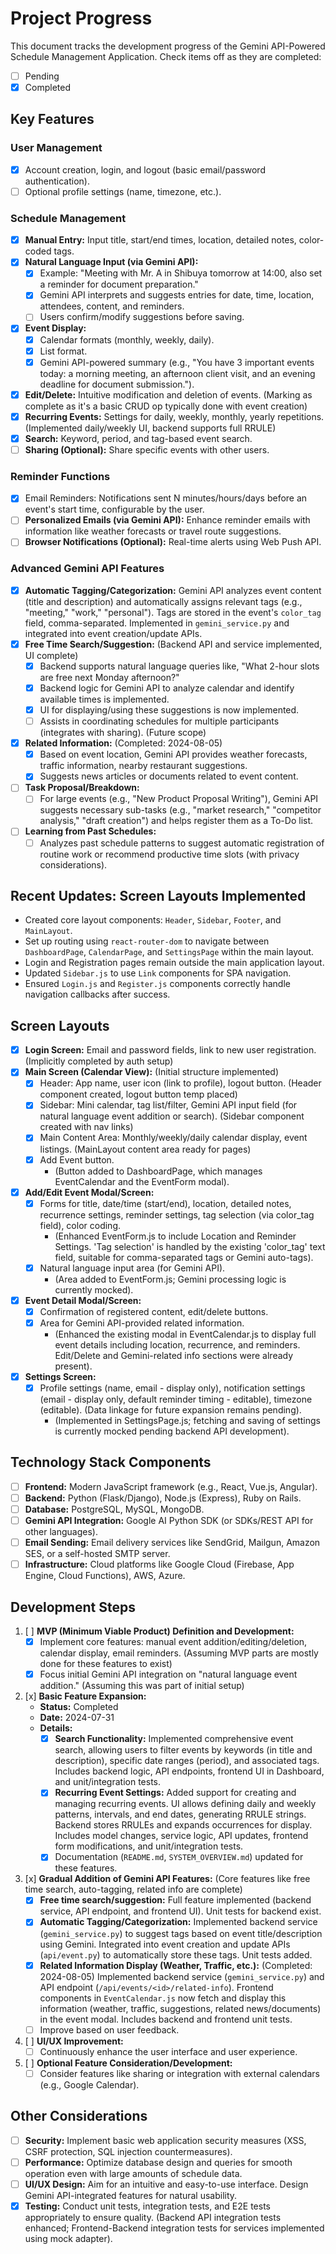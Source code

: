 # Project Progress

This document tracks the development progress of the Gemini API-Powered Schedule Management Application.
Check items off as they are completed:
- [ ] Pending
- [x] Completed

## Key Features

### User Management
- [x] Account creation, login, and logout (basic email/password authentication).
- [ ] Optional profile settings (name, timezone, etc.).

### Schedule Management
- [x] **Manual Entry:** Input title, start/end times, location, detailed notes, color-coded tags.
- [x] **Natural Language Input (via Gemini API):**
    - [x] Example: "Meeting with Mr. A in Shibuya tomorrow at 14:00, also set a reminder for document preparation."
    - [x] Gemini API interprets and suggests entries for date, time, location, attendees, content, and reminders.
    - [ ] Users confirm/modify suggestions before saving.
- [x] **Event Display:**
    - [x] Calendar formats (monthly, weekly, daily).
    - [x] List format.
    - [x] Gemini API-powered summary (e.g., "You have 3 important events today: a morning meeting, an afternoon client visit, and an evening deadline for document submission.").
- [x] **Edit/Delete:** Intuitive modification and deletion of events. (Marking as complete as it's a basic CRUD op typically done with event creation)
- [x] **Recurring Events:** Settings for daily, weekly, monthly, yearly repetitions. (Implemented daily/weekly UI, backend supports full RRULE)
- [x] **Search:** Keyword, period, and tag-based event search.
- [ ] **Sharing (Optional):** Share specific events with other users.
### Reminder Functions
- [x] Email Reminders: Notifications sent N minutes/hours/days before an event\'s start time, configurable by the user.
- [ ] **Personalized Emails (via Gemini API):** Enhance reminder emails with information like weather forecasts or travel route suggestions.
- [ ] **Browser Notifications (Optional):** Real-time alerts using Web Push API.

### Advanced Gemini API Features
- [x] **Automatic Tagging/Categorization:** Gemini API analyzes event content (title and description) and automatically assigns relevant tags (e.g., "meeting," "work," "personal"). Tags are stored in the event's `color_tag` field, comma-separated. Implemented in `gemini_service.py` and integrated into event creation/update APIs.
- [x] **Free Time Search/Suggestion:** (Backend API and service implemented, UI complete)
    - [x] Backend supports natural language queries like, "What 2-hour slots are free next Monday afternoon?"
    *   [x] Backend logic for Gemini API to analyze calendar and identify available times is implemented.
    - [x] UI for displaying/using these suggestions is now implemented.
    - [ ] Assists in coordinating schedules for multiple participants (integrates with sharing). (Future scope)
- [x] **Related Information:** (Completed: 2024-08-05)
    - [x] Based on event location, Gemini API provides weather forecasts, traffic information, nearby restaurant suggestions.
    - [x] Suggests news articles or documents related to event content.
- [ ] **Task Proposal/Breakdown:**
    - [ ] For large events (e.g., "New Product Proposal Writing"), Gemini API suggests necessary sub-tasks (e.g., "market research," "competitor analysis," "draft creation") and helps register them as a To-Do list.
- [ ] **Learning from Past Schedules:**
    - [ ] Analyzes past schedule patterns to suggest automatic registration of routine work or recommend productive time slots (with privacy considerations).

## Recent Updates: Screen Layouts Implemented
- Created core layout components: `Header`, `Sidebar`, `Footer`, and `MainLayout`.
- Set up routing using `react-router-dom` to navigate between `DashboardPage`, `CalendarPage`, and `SettingsPage` within the main layout.
- Login and Registration pages remain outside the main application layout.
- Updated `Sidebar.js` to use `Link` components for SPA navigation.
- Ensured `Login.js` and `Register.js` components correctly handle navigation callbacks after success.

## Screen Layouts

- [x] **Login Screen:** Email and password fields, link to new user registration. (Implicitly completed by auth setup)
- [x] **Main Screen (Calendar View):** (Initial structure implemented)
    - [x] Header: App name, user icon (link to profile), logout button. (Header component created, logout button temp placed)
    - [x] Sidebar: Mini calendar, tag list/filter, Gemini API input field (for natural language event addition or search). (Sidebar component created with nav links)
    - [x] Main Content Area: Monthly/weekly/daily calendar display, event listings. (MainLayout content area ready for pages)
    - [x] Add Event button.
        - (Button added to DashboardPage, which manages EventCalendar and the EventForm modal).
- [x] **Add/Edit Event Modal/Screen:**
    - [x] Forms for title, date/time (start/end), location, detailed notes, recurrence settings, reminder settings, tag selection (via color_tag field), color coding.
        - (Enhanced EventForm.js to include Location and Reminder Settings. 'Tag selection' is handled by the existing 'color_tag' text field, suitable for comma-separated tags or Gemini auto-tags).
    - [x] Natural language input area (for Gemini API).
        - (Area added to EventForm.js; Gemini processing logic is currently mocked).
- [x] **Event Detail Modal/Screen:**
    - [x] Confirmation of registered content, edit/delete buttons.
    - [x] Area for Gemini API-provided related information.
        - (Enhanced the existing modal in EventCalendar.js to display full event details including location, recurrence, and reminders. Edit/Delete and Gemini-related info sections were already present).
- [x] **Settings Screen:**
    - [x] Profile settings (name, email - display only), notification settings (email - display only, default reminder timing - editable), timezone (editable). (Data linkage for future expansion remains pending).
        - (Implemented in SettingsPage.js; fetching and saving of settings is currently mocked pending backend API development).
## Technology Stack Components

- [ ] **Frontend:** Modern JavaScript framework (e.g., React, Vue.js, Angular).
- [ ] **Backend:** Python (Flask/Django), Node.js (Express), Ruby on Rails.
- [ ] **Database:** PostgreSQL, MySQL, MongoDB.
- [ ] **Gemini API Integration:** Google AI Python SDK (or SDKs/REST API for other languages).
- [ ] **Email Sending:** Email delivery services like SendGrid, Mailgun, Amazon SES, or a self-hosted SMTP server.
- [ ] **Infrastructure:** Cloud platforms like Google Cloud (Firebase, App Engine, Cloud Functions), AWS, Azure.
## Development Steps

1.  [ ] **MVP (Minimum Viable Product) Definition and Development:**
    *   [x] Implement core features: manual event addition/editing/deletion, calendar display, email reminders. (Assuming MVP parts are mostly done for these features to exist)
    *   [x] Focus initial Gemini API integration on "natural language event addition." (Assuming this was part of initial setup)
2.  [x] **Basic Feature Expansion:**
    *   **Status:** Completed
    *   **Date:** 2024-07-31
    *   **Details:**
        -   [x] **Search Functionality:** Implemented comprehensive event search, allowing users to filter events by keywords (in title and description), specific date ranges (period), and associated tags. Includes backend logic, API endpoints, frontend UI in Dashboard, and unit/integration tests.
        -   [x] **Recurring Event Settings:** Added support for creating and managing recurring events. UI allows defining daily and weekly patterns, intervals, and end dates, generating RRULE strings. Backend stores RRULEs and expands occurrences for display. Includes model changes, service logic, API updates, frontend form modifications, and unit/integration tests.
        -   [x] Documentation (`README.md`, `SYSTEM_OVERVIEW.md`) updated for these features.
3.  [x] **Gradual Addition of Gemini API Features:** (Core features like free time search, auto-tagging, related info are complete)
    *   [x] **Free time search/suggestion:** Full feature implemented (backend service, API endpoint, and frontend UI). Unit tests for backend exist.
    *   [x] **Automatic Tagging/Categorization:** Implemented backend service (`gemini_service.py`) to suggest tags based on event title/description using Gemini. Integrated into event creation and update APIs (`api/event.py`) to automatically store these tags. Unit tests added.
    *   [x] **Related Information Display (Weather, Traffic, etc.):** (Completed: 2024-08-05) Implemented backend service (`gemini_service.py`) and API endpoint (`/api/events/<id>/related-info`). Frontend components in `EventCalendar.js` now fetch and display this information (weather, traffic, suggestions, related news/documents) in the event modal. Includes backend and frontend unit tests.
    *   [ ] Improve based on user feedback.
4.  [ ] **UI/UX Improvement:**
    *   [ ] Continuously enhance the user interface and user experience.
5.  [ ] **Optional Feature Consideration/Development:**
    *   [ ] Consider features like sharing or integration with external calendars (e.g., Google Calendar).
## Other Considerations

- [ ] **Security:** Implement basic web application security measures (XSS, CSRF protection, SQL injection countermeasures).
- [ ] **Performance:** Optimize database design and queries for smooth operation even with large amounts of schedule data.
- [ ] **UI/UX Design:** Aim for an intuitive and easy-to-use interface. Design Gemini API-integrated features for natural usability.
- [x] **Testing:** Conduct unit tests, integration tests, and E2E tests appropriately to ensure quality. (Backend API integration tests enhanced; Frontend-Backend integration tests for services implemented using mock adapter).
